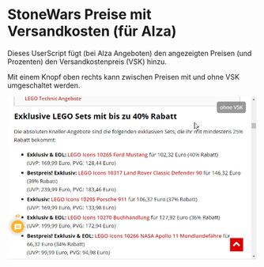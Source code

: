 # StoneWars Preise mit Versandkosten (für Alza)

Dieses UserScript fügt (bei Alza Angeboten) den angezeigten Preisen (und Prozenten) den Versandkostenpreis (VSK) hinzu.

Mit einem Knopf oben rechts kann zwischen Preisen mit und ohne VSK umgeschaltet werden.

![](images/stonewars_alza_vsk.gif)
